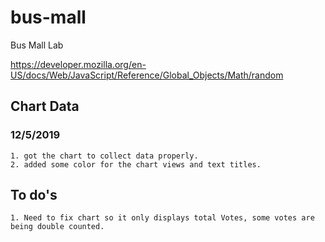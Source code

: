 # bus-mall
Bus Mall Lab

<!-- random Number function from MDN -->
https://developer.mozilla.org/en-US/docs/Web/JavaScript/Reference/Global_Objects/Math/random


## Chart Data

### 12/5/2019
    1. got the chart to collect data properly. 
    2. added some color for the chart views and text titles.
## To do's
    1. Need to fix chart so it only displays total Votes, some votes are being double counted. 